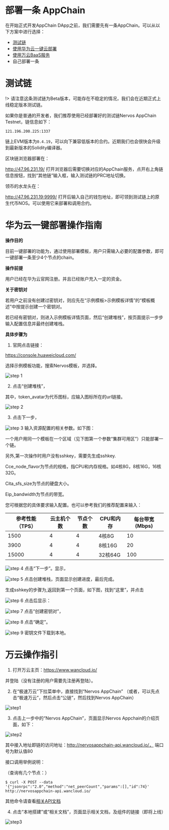 # 部署一条 AppChain

在开始正式开发AppChain DApp之前，我们需要先有一条AppChain。可以从以下方案中进行选择：

* [测试链](#测试链)
* [使用华为云一键云部署](#华为云一键部署操作指南)
* [使用万云BaaS服务](#万云操作指引)
* 自己部署一条

# 测试链

!> 请注意这条测试链为Beta版本，可能存在不稳定的情况，我们会在近期正式上线稳定版本测试链。

如果你是普通的开发者，我们推荐使用已经部署好的测试链Nervos AppChain Testnet，链信息如下：

`121.196.200.225:1337`

链上EVM版本为`0.4.19`，可以向下兼容低版本的合约。近期我们也会很快会升级到最新版本的Solidity编译器。

区块链浏览器部署在：

http://47.96.231.19/ 打开浏览器后需要切换对应的AppChain服务，点开右上角链信息按钮，找到“其他链”输入框，输入测试链的PRC地址切换。

领币的水龙头在：

http://47.96.231.19:9999/ 打开后输入自己的钱包地址，即可领到测试链上的原生代币NOS。可以使用它来部署和调用合约。

# 华为云一键部署操作指南

**操作目的**

目前一键部署的功能为，通过使用部署模板，用户只需输入必要的配置参数，即可一键部署一条至少4个节点的chain。

**操作前提**

用户已经在华为云官网注册。并且已经账户充入一定的资金。

**关于密钥对**

若用户之前没有创建过密钥对，则应先在“示例模板>示例模板详情”的“模板概述”中按提示创建一个密钥对。

若已经有密钥对，则进入示例模板详情页面，然后“创建堆栈”，按页面提示一步步输入配置信息并最终创建堆栈。

**具体步骤为**

1. 官网点击链接：

https://console.huaweicloud.com/

选择示例模板功能，搜索Nervos模板，并选择。

![step 1](../../_media/huawei/image01.png)

2. 点击“创建堆栈”，

其中，token_avatar为代币图标，应输入图标所在的url链接。

![step 2](../../_media/huawei/image02.png)

3. 点击下一步，

![step 3](../../_media/huawei/image03.png) 输入资源配置的相关参数。如下图：

一个用户用同一个模板在一个区域（见下图第一个参数“集群可用区”）只能部署一个链。

另外,第一次操作时用户没有sshkey，需要先生成sshkey.

Cce_node_flavor为节点的规格，指CPU和内存规格。如4核8G，8核16G，16核32G。

Cita_sfs_size为节点的硬盘大小。

Eip_bandwidth为节点的带宽。

您可根据您的具体要求输入配置。也可以参考我们的推荐配置来输入：

| 参考性能（TPS） | 云主机个数 | 节点个数 | CPU和内存 | 每台带宽(Mbps) |
| --------- | ----- | ---- | ------ | ---------- |
| 1500      | 4     | 4    | 4核8G   | 10         |
| 3900      | 4     | 4    | 8核16G  | 20         |
| 15000     | 4     | 4    | 32核64G | 100        |

![step 4](../../_media/huawei/image04.png) 点击“下一步”。显示，

![step 5](../../_media/huawei/image05.png) 点击创建堆栈，页面显示创建进度，最后完成。

生成sshkey的步骤为,返回到第一个页面，如下图，找到“这里”，并点击

![step 6](../../_media/huawei/image06.png) 点击后显示：

![step 7](../../_media/huawei/image07.png) 点击“创建密钥对”，

![step 8](../../_media/huawei/image08.png) 点击“确定”。

![step 9](../../_media/huawei/image09.png) 密钥文件下载到本地。

# 万云操作指引

1. 打开万云主页：https://www.wancloud.io/

并登陆（没有注册的用户需要先注册再登陆）。

2. 在“极速万云”下拉菜单中，直接找到“Nervos AppChain” （或者，可以先点击“极速万云”，然后点击“公链”，然后找到Nervos AppChain）

![step1](../../_media/wanyun/image01.png)

3. 点击上一步中的“Nervos AppChain”，页面显示Nervos Appchain的介绍页面，如下：

![step2](../../_media/wanyun/image02.png)

其中接入地址即链的访问地址：http://nervosappchain-api.wancloud.io/， 端口号为默认值80

接口调用举例说明：

（查询有几个节点：）

`$ curl -X POST --data '{"jsonrpc":"2.0","method":"net_peerCount","params":[],"id":74}' http://nervosappchain-api.wancloud.io/`

其他命令请查看[相关API文档](https://docs.nervos.org/cita/#/zh-CN/latest/rpc_guide/rpc)

4. 点击“本地搭建”或“相关文档”，页面显示相关文档，及组件的链接（即将上线）

![step3](../../_media/wanyun/image03.png)